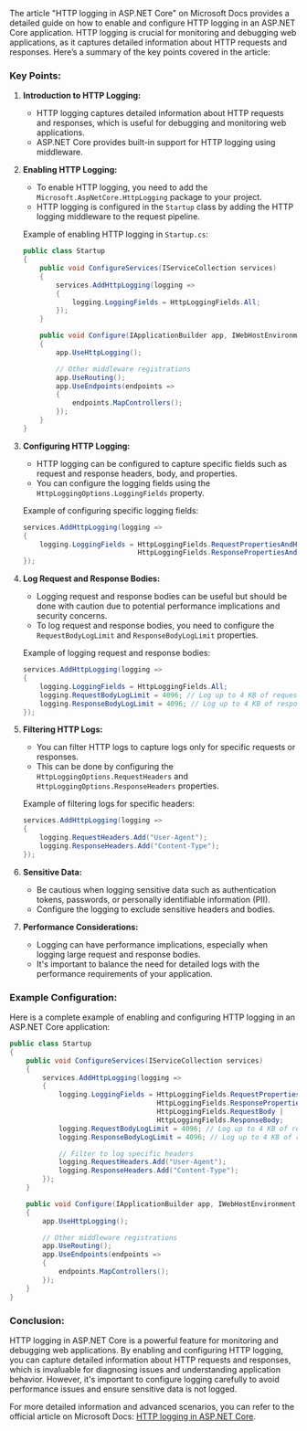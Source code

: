 The article "HTTP logging in ASP.NET Core" on Microsoft Docs provides a detailed guide on how to enable and configure HTTP logging in an ASP.NET Core application. HTTP logging is crucial for monitoring and debugging web applications, as it captures detailed information about HTTP requests and responses. Here’s a summary of the key points covered in the article:

### Key Points:

1. **Introduction to HTTP Logging:**
   - HTTP logging captures detailed information about HTTP requests and responses, which is useful for debugging and monitoring web applications.
   - ASP.NET Core provides built-in support for HTTP logging using middleware.

2. **Enabling HTTP Logging:**
   - To enable HTTP logging, you need to add the `Microsoft.AspNetCore.HttpLogging` package to your project.
   - HTTP logging is configured in the `Startup` class by adding the HTTP logging middleware to the request pipeline.

   Example of enabling HTTP logging in `Startup.cs`:
   ```csharp
   public class Startup
   {
       public void ConfigureServices(IServiceCollection services)
       {
           services.AddHttpLogging(logging =>
           {
               logging.LoggingFields = HttpLoggingFields.All;
           });
       }

       public void Configure(IApplicationBuilder app, IWebHostEnvironment env)
       {
           app.UseHttpLogging();

           // Other middleware registrations
           app.UseRouting();
           app.UseEndpoints(endpoints =>
           {
               endpoints.MapControllers();
           });
       }
   }
   ```

3. **Configuring HTTP Logging:**
   - HTTP logging can be configured to capture specific fields such as request and response headers, body, and properties.
   - You can configure the logging fields using the `HttpLoggingOptions.LoggingFields` property.

   Example of configuring specific logging fields:
   ```csharp
   services.AddHttpLogging(logging =>
   {
       logging.LoggingFields = HttpLoggingFields.RequestPropertiesAndHeaders |
                               HttpLoggingFields.ResponsePropertiesAndHeaders;
   });
   ```

4. **Log Request and Response Bodies:**
   - Logging request and response bodies can be useful but should be done with caution due to potential performance implications and security concerns.
   - To log request and response bodies, you need to configure the `RequestBodyLogLimit` and `ResponseBodyLogLimit` properties.

   Example of logging request and response bodies:
   ```csharp
   services.AddHttpLogging(logging =>
   {
       logging.LoggingFields = HttpLoggingFields.All;
       logging.RequestBodyLogLimit = 4096; // Log up to 4 KB of request body
       logging.ResponseBodyLogLimit = 4096; // Log up to 4 KB of response body
   });
   ```

5. **Filtering HTTP Logs:**
   - You can filter HTTP logs to capture logs only for specific requests or responses.
   - This can be done by configuring the `HttpLoggingOptions.RequestHeaders` and `HttpLoggingOptions.ResponseHeaders` properties.

   Example of filtering logs for specific headers:
   ```csharp
   services.AddHttpLogging(logging =>
   {
       logging.RequestHeaders.Add("User-Agent");
       logging.ResponseHeaders.Add("Content-Type");
   });
   ```

6. **Sensitive Data:**
   - Be cautious when logging sensitive data such as authentication tokens, passwords, or personally identifiable information (PII).
   - Configure the logging to exclude sensitive headers and bodies.

7. **Performance Considerations:**
   - Logging can have performance implications, especially when logging large request and response bodies.
   - It's important to balance the need for detailed logs with the performance requirements of your application.

### Example Configuration:

Here is a complete example of enabling and configuring HTTP logging in an ASP.NET Core application:

```csharp
public class Startup
{
    public void ConfigureServices(IServiceCollection services)
    {
        services.AddHttpLogging(logging =>
        {
            logging.LoggingFields = HttpLoggingFields.RequestPropertiesAndHeaders |
                                    HttpLoggingFields.ResponsePropertiesAndHeaders |
                                    HttpLoggingFields.RequestBody |
                                    HttpLoggingFields.ResponseBody;
            logging.RequestBodyLogLimit = 4096; // Log up to 4 KB of request body
            logging.ResponseBodyLogLimit = 4096; // Log up to 4 KB of response body

            // Filter to log specific headers
            logging.RequestHeaders.Add("User-Agent");
            logging.ResponseHeaders.Add("Content-Type");
        });
    }

    public void Configure(IApplicationBuilder app, IWebHostEnvironment env)
    {
        app.UseHttpLogging();

        // Other middleware registrations
        app.UseRouting();
        app.UseEndpoints(endpoints =>
        {
            endpoints.MapControllers();
        });
    }
}
```

### Conclusion:

HTTP logging in ASP.NET Core is a powerful feature for monitoring and debugging web applications. By enabling and configuring HTTP logging, you can capture detailed information about HTTP requests and responses, which is invaluable for diagnosing issues and understanding application behavior. However, it's important to configure logging carefully to avoid performance issues and ensure sensitive data is not logged.

For more detailed information and advanced scenarios, you can refer to the official article on Microsoft Docs: [HTTP logging in ASP.NET Core](https://docs.microsoft.com/en-us/aspnet/core/fundamentals/http-logging).